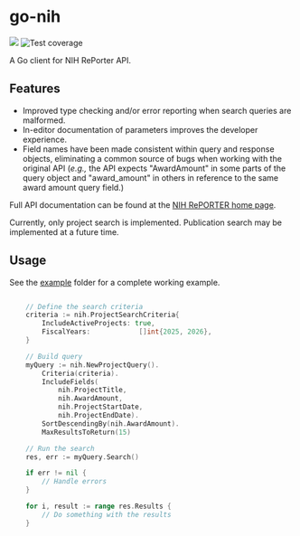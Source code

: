 # go-nih
![](https://img.shields.io/badge/Pre--release-0.0.1-red) ![Test coverage](https://img.shields.io/badge/Test%20coverage-74%25-yellowgreen)

A Go client for NIH RePorter API. 

## Features

- Improved type checking and/or error reporting when search queries are malformed.
- In-editor documentation of parameters improves the developer experience.
- Field names have been made consistent within query and response objects, eliminating a common source of bugs when working with the original API (*e.g.,* the API expects "AwardAmount" in some parts of the query object and "award_amount" in others in reference to the same award amount query field.)

Full API documentation can be found at the [NIH RePORTER home page](https://api.reporter.nih.gov).

Currently, only project search is implemented. Publication search may be implemented at a future time.

## Usage
See the [example](example) folder for a complete working example.

```go

	// Define the search criteria
	criteria := nih.ProjectSearchCriteria{
		IncludeActiveProjects: true,
		FiscalYears:            []int{2025, 2026},
	}

	// Build query
	myQuery := nih.NewProjectQuery().
		Criteria(criteria).
		IncludeFields(
			nih.ProjectTitle,
			nih.AwardAmount,
			nih.ProjectStartDate,
			nih.ProjectEndDate).
		SortDescendingBy(nih.AwardAmount).
		MaxResultsToReturn(15)

	// Run the search
	res, err := myQuery.Search()

	if err != nil {
	    // Handle errors
	}

	for i, result := range res.Results {
		// Do something with the results
	}
```